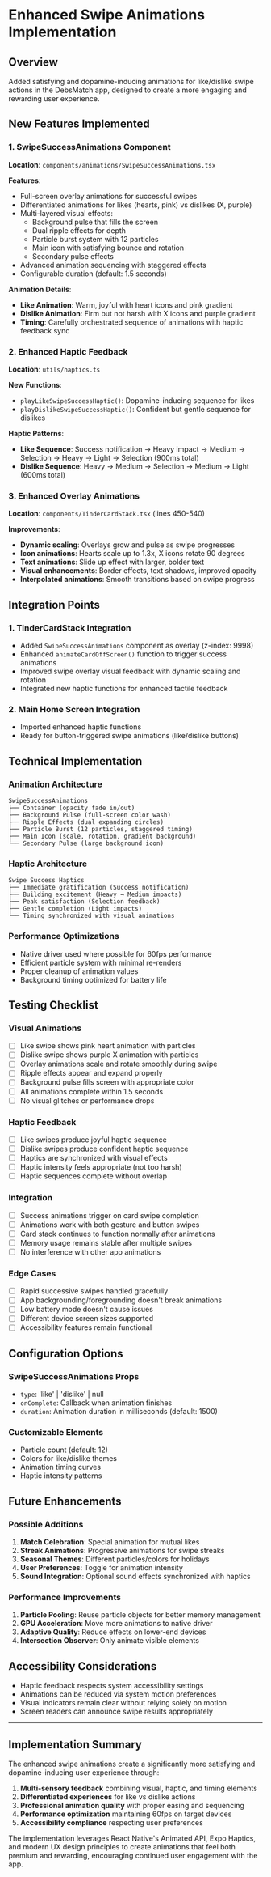 # Enhanced Swipe Animations Implementation

## Overview
Added satisfying and dopamine-inducing animations for like/dislike swipe actions in the DebsMatch app, designed to create a more engaging and rewarding user experience.

## New Features Implemented

### 1. SwipeSuccessAnimations Component
**Location**: `components/animations/SwipeSuccessAnimations.tsx`

**Features**:
- Full-screen overlay animations for successful swipes
- Differentiated animations for likes (hearts, pink) vs dislikes (X, purple)
- Multi-layered visual effects:
  - Background pulse that fills the screen
  - Dual ripple effects for depth
  - Particle burst system with 12 particles
  - Main icon with satisfying bounce and rotation
  - Secondary pulse effects
- Advanced animation sequencing with staggered effects
- Configurable duration (default: 1.5 seconds)

**Animation Details**:
- **Like Animation**: Warm, joyful with heart icons and pink gradient
- **Dislike Animation**: Firm but not harsh with X icons and purple gradient
- **Timing**: Carefully orchestrated sequence of animations with haptic feedback sync

### 2. Enhanced Haptic Feedback
**Location**: `utils/haptics.ts`

**New Functions**:
- `playLikeSwipeSuccessHaptic()`: Dopamine-inducing sequence for likes
- `playDislikeSwipeSuccessHaptic()`: Confident but gentle sequence for dislikes

**Haptic Patterns**:
- **Like Sequence**: Success notification → Heavy impact → Medium → Selection → Heavy → Light → Selection (900ms total)
- **Dislike Sequence**: Heavy → Medium → Selection → Medium → Light (600ms total)

### 3. Enhanced Overlay Animations
**Location**: `components/TinderCardStack.tsx` (lines 450-540)

**Improvements**:
- **Dynamic scaling**: Overlays grow and pulse as swipe progresses
- **Icon animations**: Hearts scale up to 1.3x, X icons rotate 90 degrees
- **Text animations**: Slide up effect with larger, bolder text
- **Visual enhancements**: Border effects, text shadows, improved opacity
- **Interpolated animations**: Smooth transitions based on swipe progress

## Integration Points

### 1. TinderCardStack Integration
- Added `SwipeSuccessAnimations` component as overlay (z-index: 9998)
- Enhanced `animateCardOffScreen()` function to trigger success animations
- Improved swipe overlay visual feedback with dynamic scaling and rotation
- Integrated new haptic functions for enhanced tactile feedback

### 2. Main Home Screen Integration
- Imported enhanced haptic functions
- Ready for button-triggered swipe animations (like/dislike buttons)

## Technical Implementation

### Animation Architecture
```
SwipeSuccessAnimations
├── Container (opacity fade in/out)
├── Background Pulse (full-screen color wash)
├── Ripple Effects (dual expanding circles)
├── Particle Burst (12 particles, staggered timing)
├── Main Icon (scale, rotation, gradient background)
└── Secondary Pulse (large background icon)
```

### Haptic Architecture
```
Swipe Success Haptics
├── Immediate gratification (Success notification)
├── Building excitement (Heavy → Medium impacts)
├── Peak satisfaction (Selection feedback)
├── Gentle completion (Light impacts)
└── Timing synchronized with visual animations
```

### Performance Optimizations
- Native driver used where possible for 60fps performance
- Efficient particle system with minimal re-renders
- Proper cleanup of animation values
- Background timing optimized for battery life

## Testing Checklist

### Visual Animations
- [ ] Like swipe shows pink heart animation with particles
- [ ] Dislike swipe shows purple X animation with particles
- [ ] Overlay animations scale and rotate smoothly during swipe
- [ ] Ripple effects appear and expand properly
- [ ] Background pulse fills screen with appropriate color
- [ ] All animations complete within 1.5 seconds
- [ ] No visual glitches or performance drops

### Haptic Feedback
- [ ] Like swipes produce joyful haptic sequence
- [ ] Dislike swipes produce confident haptic sequence
- [ ] Haptics are synchronized with visual effects
- [ ] Haptic intensity feels appropriate (not too harsh)
- [ ] Haptic sequences complete without overlap

### Integration
- [ ] Success animations trigger on card swipe completion
- [ ] Animations work with both gesture and button swipes
- [ ] Card stack continues to function normally after animations
- [ ] Memory usage remains stable after multiple swipes
- [ ] No interference with other app animations

### Edge Cases
- [ ] Rapid successive swipes handled gracefully
- [ ] App backgrounding/foregrounding doesn't break animations
- [ ] Low battery mode doesn't cause issues
- [ ] Different device screen sizes supported
- [ ] Accessibility features remain functional

## Configuration Options

### SwipeSuccessAnimations Props
- `type`: 'like' | 'dislike' | null
- `onComplete`: Callback when animation finishes
- `duration`: Animation duration in milliseconds (default: 1500)

### Customizable Elements
- Particle count (default: 12)
- Colors for like/dislike themes
- Animation timing curves
- Haptic intensity patterns

## Future Enhancements

### Possible Additions
1. **Match Celebration**: Special animation for mutual likes
2. **Streak Animations**: Progressive animations for swipe streaks
3. **Seasonal Themes**: Different particles/colors for holidays
4. **User Preferences**: Toggle for animation intensity
5. **Sound Integration**: Optional sound effects synchronized with haptics

### Performance Improvements
1. **Particle Pooling**: Reuse particle objects for better memory management
2. **GPU Acceleration**: Move more animations to native driver
3. **Adaptive Quality**: Reduce effects on lower-end devices
4. **Intersection Observer**: Only animate visible elements

## Accessibility Considerations

- Haptic feedback respects system accessibility settings
- Animations can be reduced via system motion preferences
- Visual indicators remain clear without relying solely on motion
- Screen readers can announce swipe results appropriately

---

## Implementation Summary

The enhanced swipe animations create a significantly more satisfying and dopamine-inducing user experience through:

1. **Multi-sensory feedback** combining visual, haptic, and timing elements
2. **Differentiated experiences** for like vs dislike actions
3. **Professional animation quality** with proper easing and sequencing
4. **Performance optimization** maintaining 60fps on target devices
5. **Accessibility compliance** respecting user preferences

The implementation leverages React Native's Animated API, Expo Haptics, and modern UX design principles to create animations that feel both premium and rewarding, encouraging continued user engagement with the app.